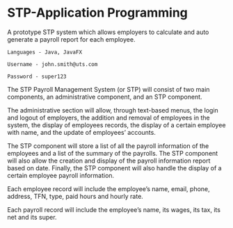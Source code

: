 # STP-Application Programming
A prototype STP system which allows employers to calculate and auto generate a payroll report for each employee. 

    Languages - Java, JavaFX

    Username - john.smith@uts.com

    Password - super123

The  STP  Payroll  Management  System  (or  STP)  will  consist  of  two  main  components,  an  administrative 
component, and an STP component. 
 
The administrative section will allow, through text-based menus, the login and logout of employers, the addition 
and removal of employees in the system, the display of employees records, the display of a certain employee 
with name, and the update of employees’ accounts. 
 
The STP component will store a list of all the payroll information of the employees and a list of the summary 
of the payrolls. The STP component will also allow the creation and display of the payroll information report 
based  on  date.  Finally,  the  STP  component  will  also  handle  the  display  of  a  certain  employee  payroll 
information. 
 
Each employee record will include the employee’s name, email, phone, address, TFN, type, paid hours and 
hourly rate. 
 
Each payroll record will include the employee’s name, its wages, its tax, its net and its super. 
